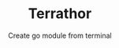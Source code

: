 <div align="center">
  <h1 align="center">Terrathor</h1>
  <p align="center">Create go module from terminal</p>
</div>